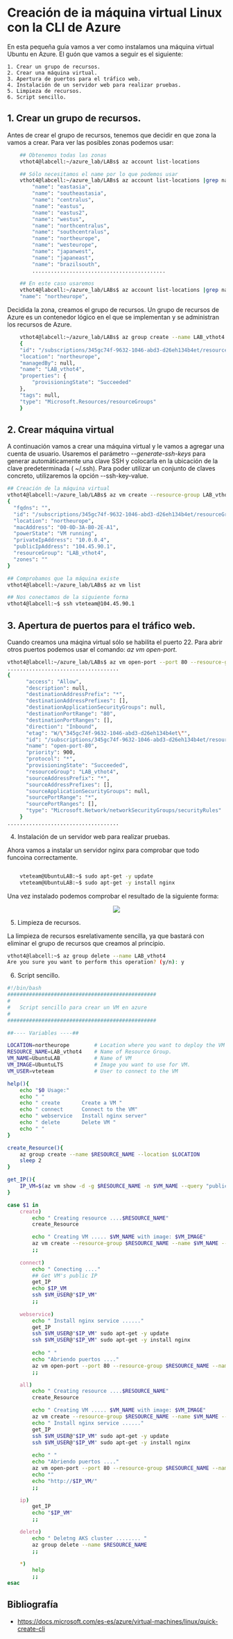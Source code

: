 # Creación de ia máquina virtual Linux con la CLI de Azure

En esta pequeña guía vamos a ver como instalamos una máquina virtual Ubuntu en Azure. El guón que vamos a seguir es el siguiente:

    1. Crear un grupo de recursos.
    2. Crear una máquina virtual.
    3. Apertura de puertos para el tráfico web.
    4. Instalación de un servidor web para realizar pruebas.
    5. Limpieza de recursos.
    6. Script sencillo.

## 1. Crear un grupo de recursos.

Antes de crear el grupo de recursos, tenemos que decidir en que zona la vamos a crear. Para ver las posibles zonas podemos usar:

```bash
    ## Obtenemos todas las zonas
    vthot4@labcell:~/azure_lab/LABs$ az account list-locations

    ## Sólo necesitamos el name por lo que podemos usar
    vthot4@labcell:~/azure_lab/LABs$ az account list-locations |grep name
        "name": "eastasia",
        "name": "southeastasia",
        "name": "centralus",
        "name": "eastus",
        "name": "eastus2",
        "name": "westus",
        "name": "northcentralus",
        "name": "southcentralus",
        "name": "northeurope",
        "name": "westeurope",
        "name": "japanwest",
        "name": "japaneast",
        "name": "brazilsouth",
        ...........................................
    
    ## En este caso usaremos  
    vthot4@labcell:~/azure_lab/LABs$ az account list-locations |grep name|grep northeur
    "name": "northeurope",
```
Decidida la zona, creamos el grupo de recursos. Un grupo de recursos de Azure es un contenedor lógico en el que se implementan y se administran los recursos de Azure.

```bash
    vthot4@labcell:~/azure_lab/LABs$ az group create --name LAB_vthot4 --location northeurope
    {
    "id": "/subscriptions/345gc74f-9632-1046-abd3-d26eh134b4et/resourceGroups/LAB_vthot4",
    "location": "northeurope",
    "managedBy": null,
    "name": "LAB_vthot4",
    "properties": {
        "provisioningState": "Succeeded"
    },
    "tags": null,
    "type": "Microsoft.Resources/resourceGroups"
    }

```
## 2. Crear máquina virtual

A continuación vamos a crear una máquina virtual y le vamos a agregar una cuenta de usuario. Usaremos el parámetro *--generate-ssh-keys* para generar automáticamente una clave SSH y colocarla en la ubicación de la clave predeterminada ( ~/.ssh). Para poder utilizar un conjunto de claves concreto, utilizaremos la opción --ssh-key-value.

```bash
## Creación de la máquina virtual
vthot4@labcell:~/azure_lab/LABs$ az vm create --resource-group LAB_vthot4 --name UbuntuLAB --image UbuntuLTS --admin-username vteteam
{
  "fqdns": "",
  "id": "/subscriptions/345gc74f-9632-1046-abd3-d26eh134b4et/resourceGroups/LAB_vthot4/providers/Microsoft.Compute/virtualMachines/UbuntuLAB",
  "location": "northeurope",
  "macAddress": "00-0D-3A-B0-2E-A1",
  "powerState": "VM running",
  "privateIpAddress": "10.0.0.4",
  "publicIpAddress": "104.45.90.1",
  "resourceGroup": "LAB_vthot4",
  "zones": ""
}

## Comprobamos que la máquina existe
vthot4@labcell:~/azure_lab/LABs$ az vm list

## Nos conectamos de la siguiente forma
vthot4@labcell:~$ ssh vteteam@104.45.90.1

```

## 3. Apertura de puertos para el tráfico web.

Cuando creamos una máqina virtual sólo se habilita el puerto 22. Para abrir otros puertos podemos usar el comando: *az vm open-port*.

```bash
vthot4@labcell:~/azure_lab/LABs$ az vm open-port --port 80 --resource-group LAB_vthot4 --name UbuntuLAB
....................................
{
      "access": "Allow",
      "description": null,
      "destinationAddressPrefix": "*",
      "destinationAddressPrefixes": [],
      "destinationApplicationSecurityGroups": null,
      "destinationPortRange": "80",
      "destinationPortRanges": [],
      "direction": "Inbound",
      "etag": "W/\"345gc74f-9632-1046-abd3-d26eh134b4et\"",
      "id": "/subscriptions/345gc74f-9632-1046-abd3-d26eh134b4et/resourceGroups/LAB_vthot4/providers/Microsoft.Network/networkSecurityGroups/UbuntuLABNSG/securityRules/open-port-80",
      "name": "open-port-80",
      "priority": 900,
      "protocol": "*",
      "provisioningState": "Succeeded",
      "resourceGroup": "LAB_vthot4",
      "sourceAddressPrefix": "*",
      "sourceAddressPrefixes": [],
      "sourceApplicationSecurityGroups": null,
      "sourcePortRange": "*",
      "sourcePortRanges": [],
      "type": "Microsoft.Network/networkSecurityGroups/securityRules"
    }
....................................
```

4. Instalación de un servidor web para realizar pruebas.

Ahora vamos a instalar un servidor nginx para comprobar que todo funcoina correctamente.

```bash

    vteteam@UbuntuLAB:~$ sudo apt-get -y update
    vteteam@UbuntuLAB:~$ sudo apt-get -y install nginx

```
Una vez instalado podemos comprobar el resultado de la siguiente forma:

<p align="center">
  <img src="./image/nginx.png">
</p>


5. Limpieza de recursos.

La limpieza de recursos esrelativamente sencilla, ya que bastará con eliminar el grupo de recursos que creamos al principio.

```bash
vthot4@labcell:~$ az group delete --name LAB_vthot4
Are you sure you want to perform this operation? (y/n): y
```


6. Script sencillo.

```bash
#!/bin/bash
################################################
#
#   Script sencillo para crear un VM en azure
#
################################################

##---- Variables ----##

LOCATION=northeurope        # Location where you want to deploy the VM
RESOURCE_NAME=LAB_vthot4    # Name of Resource Group.
VM_NAME=UbuntuLAB           # Name of VM
VM_IMAGE=UbuntuLTS          # Image you want to use for VM.
VM_USER=vteteam             # User to connect to the VM

help(){
    echo "$0 Usage:"
	echo " "
	echo " create       Create a VM "
    echo " connect      Connect to the VM"
    echo " webservice   Install nginx server"
	echo " delete       Delete VM "
	echo " "
}

create_Resource(){
	az group create --name $RESOURCE_NAME --location $LOCATION
	sleep 2
}

get_IP(){
    IP_VM=$(az vm show -d -g $RESOURCE_NAME -n $VM_NAME --query "publicIps" -o tsv)
}

case $1 in 
	create)
		echo " Creating resource ....$RESOURCE_NAME"
		create_Resource

		echo " Creating VM ..... $VM_NAME with image: $VM_IMAGE"
		az vm create --resource-group $RESOURCE_NAME --name $VM_NAME --image $VM_IMAGE --admin-username $VM_USER
		;;
    
    connect)
        echo " Conecting ...."
        ## Get VM's public IP
        get_IP
        echo $IP_VM
        ssh $VM_USER@"$IP_VM"
        ;;
    
    webservice)
        echo " Install nginx service ......"
        get_IP
        ssh $VM_USER@"$IP_VM" sudo apt-get -y update
        ssh $VM_USER@"$IP_VM" sudo apt-get -y install nginx
        
        echo " "
        echo "Abriendo puertos ...."
        az vm open-port --port 80 --resource-group $RESOURCE_NAME --name $VM_NAME
        ;;

    all)
        echo " Creating resource ....$RESOURCE_NAME"
		create_Resource

		echo " Creating VM ..... $VM_NAME with image: $VM_IMAGE"
		az vm create --resource-group $RESOURCE_NAME --name $VM_NAME --image $VM_IMAGE --admin-username $VM_USER
		echo " Install nginx service ......"
        get_IP
        ssh $VM_USER@"$IP_VM" sudo apt-get -y update
        ssh $VM_USER@"$IP_VM" sudo apt-get -y install nginx
        
        echo " "
        echo "Abriendo puertos ...."
        az vm open-port --port 80 --resource-group $RESOURCE_NAME --name $VM_NAME
        echo ""
        echo "http://$IP_VM/"
        ;;

    ip)
        get_IP
        echo "$IP_VM"
        ;;

	delete)
		echo " Deletng AKS cluster ........ "
		az group delete --name $RESOURCE_NAME
		;;

	*)
		help
		;;
esac

```







## Bibliografía
- https://docs.microsoft.com/es-es/azure/virtual-machines/linux/quick-create-cli
